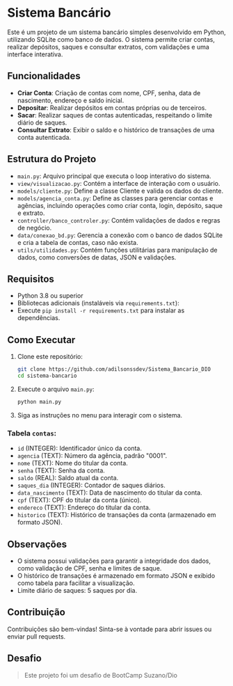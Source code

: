 # Sistema Bancário

Este é um projeto de um sistema bancário simples desenvolvido em Python, utilizando SQLite como banco de dados. O sistema permite criar contas, realizar depósitos, saques e consultar extratos, com validações  e uma interface interativa.

## Funcionalidades

- **Criar Conta**: Criação de contas com nome, CPF, senha, data de nascimento, endereço e saldo inicial.
- **Depositar**: Realizar depósitos em contas próprias ou de terceiros.
- **Sacar**: Realizar saques de contas autenticadas, respeitando o limite diário de saques.
- **Consultar Extrato**: Exibir o saldo e o histórico de transações de uma conta autenticada.

## Estrutura do Projeto

- `main.py`: Arquivo principal que executa o loop interativo do sistema.
- `view/visualizacao.py`: Contém a interface de interação com o usuário.
- `models/cliente.py`: Define a classe Cliente e valida os dados do cliente.
- `models/agencia_conta.py`: Define as classes para gerenciar contas e agências, incluindo operações como criar conta, login, depósito, saque e extrato.
- `controller/banco_controler.py`: Contém validações de dados e regras de negócio.
- `data/conexao_bd.py`: Gerencia a conexão com o banco de dados SQLite e cria a tabela de contas, caso não exista.
- `utils/utilidades.py`: Contém funções utilitárias para manipulação de dados, como conversões de datas, JSON e validações.

## Requisitos

- Python 3.8 ou superior
- Bibliotecas adicionais (instaláveis via `requirements.txt`):
- Execute `pip install -r requirements.txt` para instalar as dependências.

## Como Executar

1. Clone este repositório:
   ```bash
   git clone https://github.com/adilsonssdev/Sistema_Bancario_DIO
   cd sistema-bancario
   ```

2. Execute o arquivo `main.py`:
   ```bash
   python main.py
   ```

3. Siga as instruções no menu para interagir com o sistema.


### Tabela `contas`:
- `id` (INTEGER): Identificador único da conta.
- `agencia` (TEXT): Número da agência, padrão "0001".
- `nome` (TEXT): Nome do titular da conta.
- `senha` (TEXT): Senha da conta.
- `saldo` (REAL): Saldo atual da conta.
- `saques_dia` (INTEGER): Contador de saques diários.
- `data_nascimento` (TEXT): Data de nascimento do titular da conta.
- `cpf` (TEXT): CPF do titular da conta (único).
- `endereco` (TEXT): Endereço do titular da conta.
- `historico` (TEXT): Histórico de transações da conta (armazenado em formato JSON).

## Observações

- O sistema possui validações para garantir a integridade dos dados, como validação de CPF, senha e limites de saque.
- O histórico de transações é armazenado em formato JSON e exibido como tabela para facilitar a visualização.
- Limite diário de saques: 5 saques por dia.

## Contribuição

Contribuições são bem-vindas! Sinta-se à vontade para abrir issues ou enviar pull requests.

## Desafio
> Este projeto foi um desafio de BootCamp Suzano/Dio
